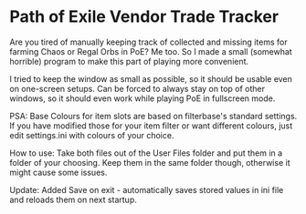 # Path of Exile Vendor Trade Tracker

Are you tired of manually keeping track of collected and missing items for farming Chaos or Regal Orbs in PoE?
Me too. So I made a small (somewhat horrible) program to make this part of playing more convenient.

I tried to keep the window as small as possible, so it should be usable even on one-screen setups. Can be forced to always stay on top of other windows, so it should even work while playing PoE in fullscreen mode.

PSA: Base Colours for item slots are based on filterbase's standard settings. If you have modified those for your item filter or want different colours, just edit settings.ini with colours of your choice.

How to use: Take both files out of the User Files folder and put them in a folder of your choosing. Keep them in the same folder though, otherwise it might cause some issues.

Update: Added Save on exit - automatically saves stored values in ini file and reloads them on next startup.

